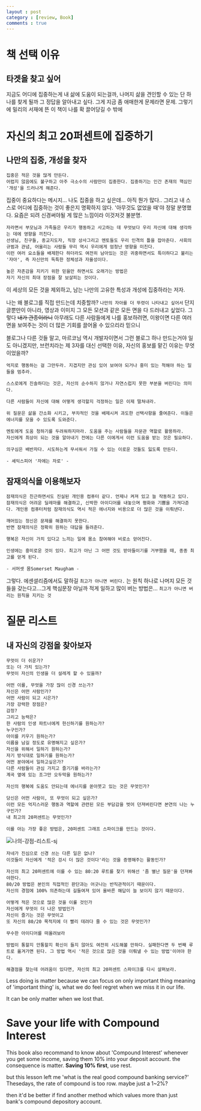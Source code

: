 ```yaml
---
layout : post
category : [review, Book]
comments : true
---
```


# 책 선택 이유

## 타겟을 찾고 싶어

지금도 어디에 집중하는게 내 삶에 도움이 되는걸까, 나머지 삶을 견인할 수 있는 단 하나를 찾게 될까
그 정답을 알아내고 싶다.
그게 지금 좀 애매한게 문제라면 문제.
그렇기에 밀리의 서재에 뜬 이 책이 나를 확 끌어당길 수 밖에

# 자신의 최고 20퍼센트에 집중하기

## 나만의 집중, 개성을 찾자

```
집중은 적은 것을 많게 만든다.
어렵지 않음에도 불구하고 아주 극소수의 사람만이 집중한다. 집중하기는 인간 존재의 핵심인 '개성'을 드러나게 해준다.
```
집중이 중요하다는 메시지...
나도 집중을 하고 싶은데... 아직 뭔가 많다..
그리고 내 스스로 어디에 집중하는 것이 좋은지 명확하지 않다.
'아무것도 없었을 때'야 정말 분명했다. 요즘은 되려 신경써야될 게 많은 느낌이라 이것저것 불분명.

```
자라면서 부모님과 가족들은 우리가 행동하고 사고하는 데 무엇보다 우리 자신에 대해 생각하는 데에 영향을 끼친다.
선생님, 친구들, 종교지도자, 직장 상사그리고 멘토들도 우리 인격의 틀을 잡아준다. 사회의 규범과 관념, 어울리는 사람들 무리 역시 우리에게 엄청난 영향을 미친다.
이런 여러 요소들을 배제한다 하더라도 여전히 남아있는 것은 귀중하면서도 특이하다고 불리는 '자아', 즉 자신만의 독특한 정체성과 자율성이다.
```


```
높은 자존감을 지키기 위한 믿을만 하면서도 오래가는 방법은
자기 자신의 최대 장점을 잘 보살피는 것이다.
```

이 세상의 모든 것을 제외하고, 남는 나만의 고유한 특성과 개성에 집중하라는 저자.


나는 왜 블로그를 직접 만드는데 치중할까?
`나만의 자아를 더 뚜렷이 나타내고 싶어서`
단지 글뿐만이 아니라, 영상과 이미지 그 모든 모션과 같은 모든 면을 다 드러내고 싶었다. 그렇다 ~~내가 관종이라니~~ 아무래도 다른 사람들에게 나를 홍보하려면, 이왕이면 다른 여러면을 보여주는 것이 더 많은 기회를 끌어올 수 있으리라 믿으니

블로그나 다른 것들 말고, 마르코님 역시 개발자이면서 그런 블로그 하나 만드는거야 일도 아니겠지만, 브런치라는 제 3자를 대신 선택한 이유, 자신의 홍보를 맡긴 이유는 무엇이었을까?


```
억지로 행동하는 걸 그만두라. 지겹지만 관심 있어 보여야 되거나 흥미 있는 척해야 하는 일들을 멈추라.

스스로에게 진솔하다는 것은, 자신의 순수하지 않거나 자연스럽지 못한 부분을 버린다는 의미다.

다른 사람들이 자신에 대해 어떻게 생각할지 걱정하는 일은 이제 떨쳐내라.

```


```
위 질문은 삶을 간소화 시키고, 부차적인 것을 배제시켜 과도한 선택사항을 줄여준다. 이들은 에너지를 모을 수 있도록 도와준다.
```

```
멘토에게 도움 청하기를 두려워하지마라. 도움을 주는 사람들을 자문관 역할로 활용하라.
자신에게 최상이 되는 것을 알아내기 전에는 다른 이에게서 이런 도움을 받는 것은 필요하다.
```


```
의구심은 배반자다. 시도하는게 무서워서 가질 수 있는 이로운 것들도 잃도록 만든다. 

- 셰익스피어 '자에는 자로' -
```

## 잠재의식을 이용해보자

```
잠재의식은 친근하면서도 진실된 개인용 컴퓨터 같다. 언제나 켜져 있고 늘 작동하고 있다.
잠재의식은 어려운 딜레마를 해결하고, 신박한 아이디어를 내놓으며 평화와 기쁨을 가져다준다. 개인용 컴퓨터처럼 잠재의식도 역시 적은 에너지와 비용으로 더 많은 것을 이뤄낸다.

깨어있는 정신은 문제를 해결하지 못한다.
반면 잠재의식은 정확히 원하는 대답을 들려준다.
```

```
행복은 자신이 가치 있다고 느끼는 일에 몸소 참여해야 비로소 얻어진다.
```

```
인생에는 흥미로운 것이 있다. 최고가 아닌 그 어떤 것도 받아들이기를 거부했을 때, 종종 최고를 얻게 된다.

- 서머셋 몸Somerset Maugham -
```

그렇다. 에센셜리즘에서도 말하길
`최고가 아니면 버린다.` 는 원칙 하나로 나머지 모든 것들을 갖는다고...그게 핵심문장 아닐까
적게 일하고 많이 버는 방법은... `최고가 아니면 버리는 원칙을 지키는 것`


# 질문 리스트


## 내 자신의 강점을 찾아보자

```
무엇이 더 쉬운가?
또는 더 가치 있는가?
무엇이 자신의 인생을 더 설레게 할 수 있을까?
```

```
어떤 이를, 무엇을 가장 많이 신경 쓰는가?
자신은 어떤 사람인가?
어떤 사람이 되고 시은가?
가장 강력한 장점은?
감정?
그리고 능력은?
한 사람의 인생 파트너에게 헌신하기를 원하는가?
누구인가?
아이를 키우기 원하는가?
이름을 남길 정도로 유명해지고 싶은가?
자신을 위해서 일하기 원하는가?
자기 방식대로 일하기를 원하는가?
어떤 분야에서 일하고싶은가?
다른 사람들이 관심 가지고 즐기기를 바라는가?
계곡 옆에 있는 조그만 오두막을 원하는가?
```

`자신의 행복에 도움도 안되는데 에너지를 쏟아붓고 있는 것은 무엇인가?`


```
당신은 어떤 사람이, 또 무엇이 되고 싶은가?
이런 모든 억지스러운 행동과 역할에 관련된 모든 부담감을 벗어 던져버린다면 본연의 나는 누구인가?
내 최고의 20퍼센트는 무엇인가?

이를 아는 가장 좋은 방법은, 20퍼센트 그래프 스파이크를 만드는 것이다.
```

![나의-강점-리스트-sj](https://user-images.githubusercontent.com/35059428/57175779-63c26980-6e82-11e9-8718-a25872279128.png)


```
자네가 진심으로 신경 쓰는 다른 일은 없나?
이것들이 자신에게 '적은 겅시 더 많은 것이다'라는 것을 증명해주는 활동인가?
```


```
자신의 최고 20퍼센트에 이를 수 있는 80:20 루트를 찾기 위해선 '좀 별난 질문'을 던져봐야한다.
80/20 방법은 본인의 직접적인 판단과는 어긋나는 반직관적이기 때문이다.
자신의 경험에 100% 의존하는데 길들여져 있어 올바른 해답이 늘 보이지 않기 때문이다.
```

```
어떻게 적은 것으로 많은 것을 이룰 것인가
자신에게 무엇이 더 나은 방법인가
자신이 즐기는 것은 무엇이고 
또 자신의 80/20 목적지에 더 빨리 데려다 줄 수 있는 것은 무엇인가?

무수한 아이디어를 떠올려보라
```

```
방법이 통할지 안통할지 확신이 들지 않아도 여전히 시도해볼 만하다. 실패한다면 두 번째 루트로 옮겨가면 된다. 그 방법 역시 '적은 것으로 많은 것을 이뤄낼 수 있는 방법'이어야 한다.
```

```
해결점을 찾는데 어려움이 있다면, 자신의 최고 20퍼센트 스파이크를 다시 살펴보라.
```

Less doing is matter
because we can focus on only important thing
meaning of 'important thing' is, what we do feel regret when we miss it in our life.

It can be only matter when we lost that.

# Save your life with Compound Interest

This book also recommand to know about 'Compound Interest'
whenever you get some income, saving them 10% into your deposit account.
the consequence is matter. **Saving 10% first**, use rest.

but this lesson left me 'what is the real good compound banking service?'
Thesedays, the rate of compound is too row.
maybe just a 1~2%?

then it'd be better if find another method which values more than just bank's compound depository account.


